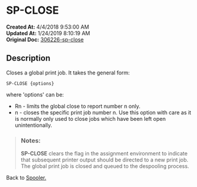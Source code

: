 # SP-CLOSE 

**Created At:** 4/4/2018 9:53:00 AM  
**Updated At:** 1/24/2019 8:10:19 AM  
**Original Doc:** [306226-sp-close](https://docs.jbase.com/44205-spooler/306226-sp-close)  


## Description 

Closes a global print job. It takes the general form:

```
SP-CLOSE {options}
```

where 'options' can be:

- Rn - limits the global close to report number n only.
- n - closes the specific print job number n. Use this option with care as it is normally only used to close jobs
which have been left open unintentionally.



> ### Notes: 
> 
> **SP-CLOSE** clears the flag in the assignment environment to indicate that subsequent printer output should be directed to a new print job. The global print job is closed and queued to the despooling process.




Back to [Spooler.](jbase-spooler)
